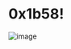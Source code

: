 # 0x1b58!

![image](https://user-images.githubusercontent.com/60473870/168965666-e95d572e-2e3e-47ec-97ae-ff4934d7efa1.png)
